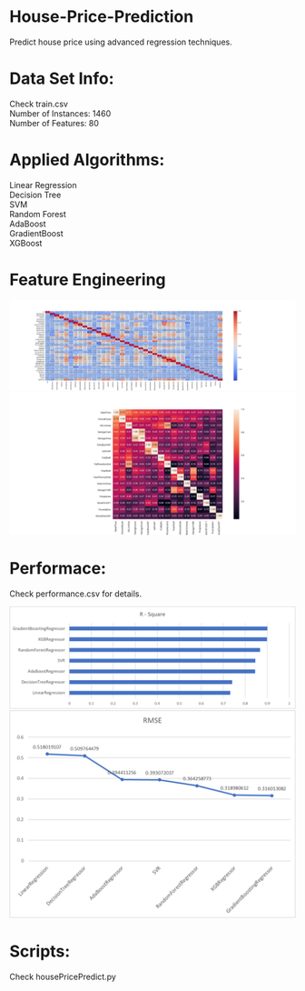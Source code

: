 # House-Price-Prediction
Predict house price using advanced regression techniques.

# Data Set Info: 
Check train.csv<br/>
Number of Instances: 1460<br/>
Number of Features: 80<br/>

# Applied Algorithms:
Linear Regression<br/>
Decision Tree<br/>
SVM<br/>
Random Forest<br/>
AdaBoost<br/>
GradientBoost<br/>
XGBoost<br/>

# Feature Engineering
![](feature_correlation.png) 
![](feature_selection_using_correlation.png)

# Performace:
Check performance.csv for details. 

![R squared](performance_r2.png)
![RMSE](performance_rmse.png)



# Scripts:
Check housePricePredict.py
